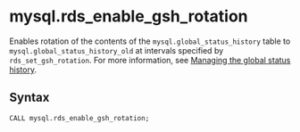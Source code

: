 # mysql\.rds\_enable\_gsh\_rotation<a name="mysql_rds_enable_gsh_rotation"></a>

Enables rotation of the contents of the `mysql.global_status_history` table to `mysql.global_status_history_old` at intervals specified by `rds_set_gsh_rotation`\. For more information, see [Managing the global status history](Appendix.MySQL.CommonDBATasks.md#Appendix.MySQL.CommonDBATasks.GoSH)\.

## Syntax<a name="mysql_rds_enable_gsh_rotation-syntax"></a>

 

```
CALL mysql.rds_enable_gsh_rotation;
```